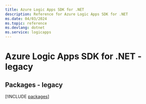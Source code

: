 ```yaml
---
title: Azure Logic Apps SDK for .NET
description: Reference for Azure Logic Apps SDK for .NET
ms.date: 04/03/2024
ms.topic: reference
ms.devlang: dotnet
ms.service: logicapps
---
```

# Azure Logic Apps SDK for .NET - legacy
## Packages - legacy
[!INCLUDE [packages](logic-apps-index.md)]